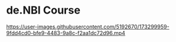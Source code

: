 # de.NBI Course



https://user-images.githubusercontent.com/5192670/173299959-9fdd4cd0-bfe9-4483-9a8c-f2aa1dc72d96.mp4

